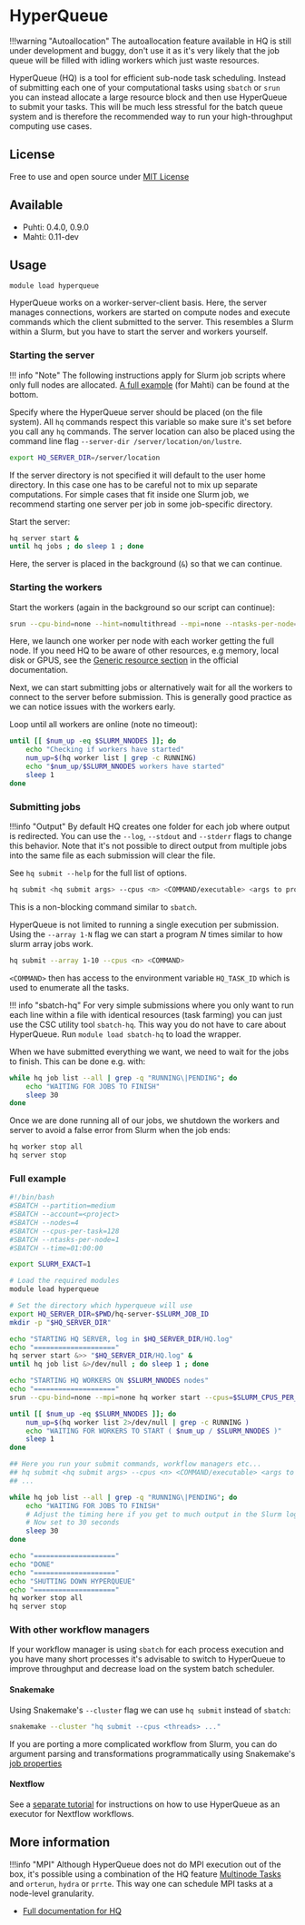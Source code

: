 # HyperQueue

!!!warning "Autoallocation"
    The autoallocation feature available in HQ is still under development and buggy, don't use it
    as it's very likely that the job queue will be filled with idling workers which just waste
    resources.

HyperQueue (HQ) is a tool for efficient sub-node task scheduling. Instead of submitting each one of
your computational tasks using `sbatch` or `srun` you can instead allocate a large resource block
and then use HyperQueue to submit your tasks. This will be much less stressful for the batch queue
system and is therefore the recommended way to run your high-throughput computing use cases.

## License

Free to use and open source under [MIT License](https://github.com/It4innovations/hyperqueue/blob/main/LICENSE)

## Available

* Puhti: 0.4.0, 0.9.0
* Mahti: 0.11-dev

## Usage

``
module load hyperqueue
``

HyperQueue works on a worker-server-client basis. Here, the server manages connections, workers are
started on compute nodes and execute commands which the client submitted to the server. This
resembles a Slurm within a Slurm, but you have to start the server and workers yourself.

### Starting the server

!!! info "Note"
    The following instructions apply for Slurm job scripts where only full nodes
    are allocated. [A full example](#full-example) (for Mahti) can be found at the bottom.

Specify where the HyperQueue server should be placed (on the file system). All `hq` commands
respect this variable so make sure it's set before you call any `hq` commands. The server
location can also be placed using the command line flag `--server-dir /server/location/on/lustre`.

```bash
export HQ_SERVER_DIR=/server/location
```

If the server directory is not specified it will default to the user home directory. In this case
one has to be careful not to mix up separate computations. For simple cases that fit inside one
Slurm job, we recommend starting one server per job in some job-specific directory.

Start the server:

```bash
hq server start & 
until hq jobs ; do sleep 1 ; done
```

Here, the server is placed in the background (`&`) so that we can continue.

### Starting the workers

Start the workers (again in the background so our script can continue):

```bash
srun --cpu-bind=none --hint=nomultithread --mpi=none --ntasks-per-node=$SLURM_NNODES -c $SLURM_CPUS_PER_TASK hq worker start --cpus=$SLURM_CPUS_PER_TASK &
```

Here, we launch one worker per node with each worker getting the full node. If you need HQ
to be aware of other resources, e.g memory, local disk or GPUS, see the [Generic resource
section](https://it4innovations.github.io/hyperqueue/v0.11.0/jobs/gresources/) in the
official documentation.

Next, we can start submitting jobs or alternatively wait for all the workers to connect
to the server before submission. This is generally good practice as we can notice issues with
the workers early.

Loop until all workers are online (note no timeout):

```bash
until [[ $num_up -eq $SLURM_NNODES ]]; do
    echo "Checking if workers have started"
    num_up=$(hq worker list | grep -c RUNNING)
    echo "$num_up/$SLURM_NNODES workers have started"
    sleep 1
done
```

### Submitting jobs

!!!info "Output"
    By default HQ creates one folder for each job where output is redirected.
    You can use the `--log`, `--stdout` and `--stderr` flags to change this behavior.
    Note that it's not possible to direct output from multiple jobs into the same file
    as each submission will clear the file.

See `hq submit --help` for the full list of options.

```bash
hq submit <hq submit args> --cpus <n> <COMMAND/executable> <args to program>
```

This is a non-blocking command similar to `sbatch`.

HyperQueue is not limited to running a single execution per submission. Using the
`--array 1-N` flag we can start a program *N* times similar to how slurm array jobs work.

```bash
hq submit --array 1-10 --cpus <n> <COMMAND>
```

`<COMMAND>` then has access to the environment variable `HQ_TASK_ID` which is used
to enumerate all the tasks.

!!! info "sbatch-hq"
    For very simple submissions where you only want to run each line within a file with identical
    resources (task farming) you can just use the CSC utility tool `sbatch-hq`. This way you
    do not have to care about HyperQueue. Run `module load sbatch-hq` to load the wrapper.

When we have submitted everything we want, we need to wait for the jobs to finish.
This can be done e.g. with:

```bash
while hq job list --all | grep -q "RUNNING\|PENDING"; do
    echo "WAITING FOR JOBS TO FINISH"
    sleep 30
done
```

Once we are done running all of our jobs, we shutdown the workers and server to avoid a false
error from Slurm when the job ends:

```bash
hq worker stop all
hq server stop
```

### Full example

```bash
#!/bin/bash
#SBATCH --partition=medium
#SBATCH --account=<project>
#SBATCH --nodes=4
#SBATCH --cpus-per-task=128
#SBATCH --ntasks-per-node=1
#SBATCH --time=01:00:00

export SLURM_EXACT=1

# Load the required modules
module load hyperqueue

# Set the directory which hyperqueue will use
export HQ_SERVER_DIR=$PWD/hq-server-$SLURM_JOB_ID
mkdir -p "$HQ_SERVER_DIR"

echo "STARTING HQ SERVER, log in $HQ_SERVER_DIR/HQ.log"
echo "===================="
hq server start &>> "$HQ_SERVER_DIR/HQ.log" &
until hq job list &>/dev/null ; do sleep 1 ; done

echo "STARTING HQ WORKERS ON $SLURM_NNODES nodes"
echo "===================="
srun --cpu-bind=none --mpi=none hq worker start --cpus=$SLURM_CPUS_PER_TASK &>> "$HQ_SERVER_DIR/HQ.log" &

until [[ $num_up -eq $SLURM_NNODES ]]; do
    num_up=$(hq worker list 2>/dev/null | grep -c RUNNING )
    echo "WAITING FOR WORKERS TO START ( $num_up / $SLURM_NNODES )"
    sleep 1
done

## Here you run your submit commands, workflow managers etc...
## hq submit <hq submit args> --cpus <n> <COMMAND/executable> <args to program>
## ...

while hq job list --all | grep -q "RUNNING\|PENDING"; do
    echo "WAITING FOR JOBS TO FINISH"
    # Adjust the timing here if you get to much output in the Slurm log file
    # Now set to 30 seconds
    sleep 30
done

echo "===================="
echo "DONE"
echo "===================="
echo "SHUTTING DOWN HYPERQUEUE"
echo "===================="
hq worker stop all
hq server stop
```

### With other workflow managers

If your workflow manager is using `sbatch` for each process execution and you have many short
processes it's advisable to switch to HyperQueue to improve throughput and decrease load on
the system batch scheduler.

#### Snakemake

Using Snakemake's `--cluster` flag we can use `hq submit` instead of `sbatch`:

```bash
snakemake --cluster "hq submit --cpus <threads> ..."
```

If you are porting a more complicated workflow from Slurm, you can do
argument parsing and transformations programmatically using Snakemake's [job
properties](https://snakemake.readthedocs.io/en/stable/executing/cluster.html#job-properties)

#### Nextflow

See a [separate tutorial](../support/tutorials/nextflow-hq.md) for instructions on
how to use HyperQueue as an executor for Nextflow workflows.

## More information

!!!info "MPI"
    Although HyperQueue does not do MPI execution out of the box, it's possible
    using a combination of the HQ feature [Multinode
    Tasks](https://it4innovations.github.io/hyperqueue/stable/jobs/multinode/)
    and `orterun`, `hydra` or `prrte`. This way one can schedule MPI tasks at a
    node-level granularity.

* [Full documentation for HQ](https://it4innovations.github.io/hyperqueue/v0.11.0/)
